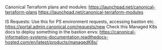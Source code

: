 Canonical Terraform plans and modules:
https://launchpad.net/canonical-terraform-plans
https://launchpad.net/canonical-terraform-modules

IS Requests:
Use this for PS environment requests, accessing bastion etc.
https://portal.admin.canonical.com/requests/new
Check this Managed K8s docs to deploy something in the bastion envs:
https://canonical-information-systems-documentation.readthedocs-hosted.com/en/latest/products/managedK8s/